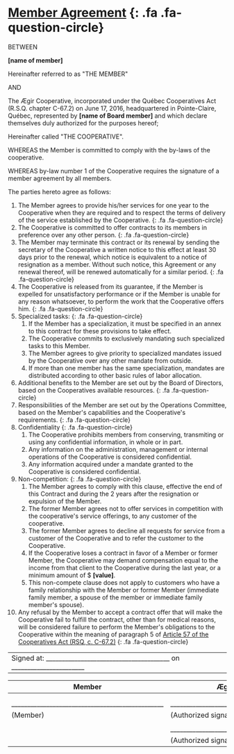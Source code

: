 ﻿[Member Agreement](#member-agreement) [](/by-laws/commentary/agreement.md#member-agreement){: .fa .fa-question-circle}
================

BETWEEN

**[name of member]**

Hereinafter referred to as "THE MEMBER"

AND

The Ægir Cooperative, incorporated under the Québec Cooperatives Act (R.S.Q. chapter C-67.2) on June 17, 2016, headquartered in Pointe-Claire, Québec, represented by **[name of Board member]** and which declare themselves duly authorized for the purposes hereof;

Hereinafter called "THE COOPERATIVE".

WHEREAS the Member is committed to comply with the by-laws of the cooperative.

WHEREAS by-law number 1 of the Cooperative requires the signature of a member agreement by all members.

The parties hereto agree as follows:

1. <a name='point-1'></a> The Member agrees to provide his/her services for one year to the Cooperative when they are required and to respect the terms of delivery of the service established by the Cooperative. [](/by-laws/commentary/agreement.md#point-1){: .fa .fa-question-circle}
2. <a name='point-2'></a> The Cooperative is committed to offer contracts to its members in preference over any other person. [](/by-laws/commentary/agreement.md#point-2){: .fa .fa-question-circle}
3. <a name='point-3'></a> The Member may terminate this contract or its renewal by sending the secretary of the Cooperative a written notice to this effect at least 30 days prior to the renewal, which notice is equivalent to a notice of resignation as a member. Without such notice, this Agreement or any renewal thereof, will be renewed automatically for a similar period. [](/by-laws/commentary/agreement.md#point-3){: .fa .fa-question-circle} 
4. <a name='point-4'></a> The Cooperative is released from its guarantee, if the Member is expelled for unsatisfactory performance or if the Member is unable for any reason whatsoever, to perform the work that the Cooperative offers him. [](/by-laws/commentary/agreement.md#point-4){: .fa .fa-question-circle}
5. <a name='point-5'></a> Specialized tasks: [](/by-laws/commentary/agreement.md#point-5){: .fa .fa-question-circle}
    1. If the Member has a specialization, it must be specified in an annex to this contract for these provisions to take effect.
    2. The Cooperative commits to exclusively mandating such specialized tasks to this Member.
    3. The Member agrees to give priority to specialized mandates issued by the Cooperative over any other mandate from outside.
    4. If more than one member has the same specialization, mandates are distributed according to other basic rules of labor allocation.
6. <a name='point-6'></a> Additional benefits to the Member are set out by the Board of Directors, based on the Cooperatives available resources. [](/by-laws/commentary/agreement.md#point-6){: .fa .fa-question-circle}
7. <a name='point-7'></a> Responsibilities of the Member are set out by the Operations Committee, based on the Member's capabilities and the Cooperative's requirements. [](/by-laws/commentary/agreement.md#point-7){: .fa .fa-question-circle} 
8. <a name='point-8'></a> Confidentiality [](/by-laws/commentary/agreement.md#point-8){: .fa .fa-question-circle} 
    1. The Cooperative prohibits members from conserving, transmiting or using any confidential information, in whole or in part.
    2. Any information on the administration, management or internal operations of the Cooperative is considered confidential.
    3. Any information acquired under a mandate granted to the Cooperative is considered confidential.
9. <a name='point-9'></a> Non-competition: [](/by-laws/commentary/agreement.md#point-9){: .fa .fa-question-circle} 
    1. The Member agrees to comply with this clause, effective the end of this Contract and during the 2 years after the resignation or expulsion of the Member.
    2. The former Member agrees not to offer services in competition with the cooperative's service offerings, to any customer of the cooperative.
    3. The former Member agrees to decline all requests for service from a customer of the Cooperative and to refer the customer to the Cooperative.
    4. If the Cooperative loses a contract in favor of a Member or former Member, the Cooperative may demand compensation equal to the income from that client to the Cooperative during the last year, or a minimum amount of $ **[value]**.
    5. This non-compete clause does not apply to customers who have a family relationship with the Member or former Member (immediate family member, a spouse of the member or immediate family member's spouse).
10. <a name='point-10'></a>Any refusal by the Member to accept a contract offer that will make the Cooperative fail to fulfill the contract, other than for medical reasons, will be considered failure to perform the Member's obligations to the Cooperative within the meaning of paragraph 5 of [Article 57 of the Cooperatives Act (RSQ, c. C-67.2)](http://canlii.ca/t/52jp7#sec57) [](/by-laws/commentary/agreement.md#point-10){: .fa .fa-question-circle} 


<table class=coop-signatures>
  <tr>
    <td> Signed at: _______________________________________ on _______________________</td>
  </tr>
</table>

<table class=coop-signatures>

  <thead><th>Member</th><th>Ægir Cooperative</th></thead>
  <tr>
    <td colspan='2'></td>
  </tr>
  <tr>
    <td colspan='2'></td>
  </tr>
  <tr>
    <td>________________________________________________</td>
    <td>________________________________________________</td>
  </tr>
  <tr>
    <td>(Member)</td>
    <td>(Authorized signatory)</td>
  </tr>
   <tr>
    <td colspan='2'></td>
  </tr>
  <tr>
    <td></td>
    <td>________________________________________________</td>
  </tr>
  <tr>
    <td></td>
    <td>(Authorized signatory)</td>
  </tr>
</table>

